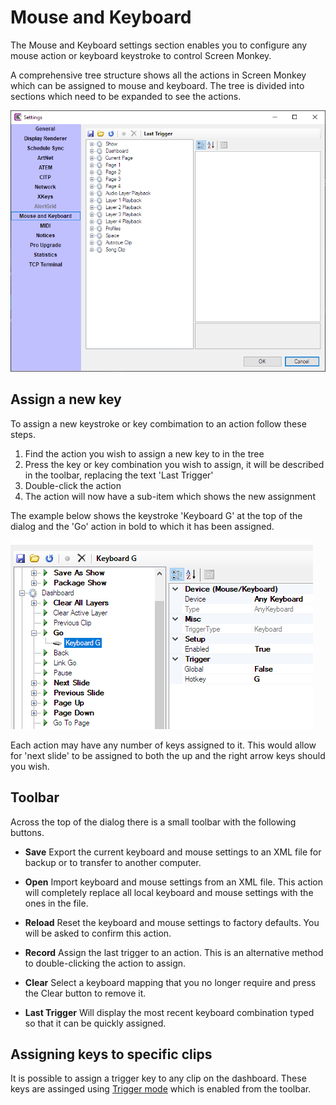 # Mouse and Keyboard

The Mouse and Keyboard settings section enables you to configure any mouse action or keyboard keystroke to control Screen Monkey.

A comprehensive tree structure shows all the actions in Screen Monkey which can be assigned to mouse and keyboard. The tree is divided into sections which need to be expanded to see the actions.

![](../../images/settings-mouse-keyboard-1.png)

## Assign a new key
To assign a new keystroke or key combimation to an action follow these steps.

1. Find the action you wish to assign a new key to in the tree
2. Press the key or key combination you wish to assign, it will be described in the toolbar, replacing the text 'Last Trigger'
3. Double-click the action 
4. The action will now have a sub-item which shows the new assignment

The example below shows the keystroke 'Keyboard G' at the top of the dialog and the 'Go' action in bold to which it has been assigned. 

![](../../images/settings-mouse-keyboard-3.png)

Each action may have any number of keys assigned to it. This would allow for 'next slide' to be assigned to both the up and the right arrow keys should you wish.

## Toolbar
Across the top of the dialog there is a small toolbar with the following buttons.

- **Save** Export the current keyboard and mouse settings to an XML file for backup or to transfer to another computer.

- **Open** Import keyboard and mouse settings from an XML file. This action will completely replace all local keyboard and mouse settings with the ones in the file.

- **Reload** Reset the keyboard and mouse settings to factory defaults. You will be asked to confirm this action.

- **Record** Assign the last trigger to an action. This is an alternative method to double-clicking the action to assign.

- **Clear** Select a keyboard mapping that you no longer require and press the Clear button to remove it. 

- **Last Trigger** Will display the most recent keyboard combination typed so that it can be quickly assigned.

## Assigning keys to specific clips
It is possible to assign a trigger key to any clip on the dashboard. These keys are assinged using [Trigger mode](../toolbar/trigger.md) which is enabled from the toolbar.